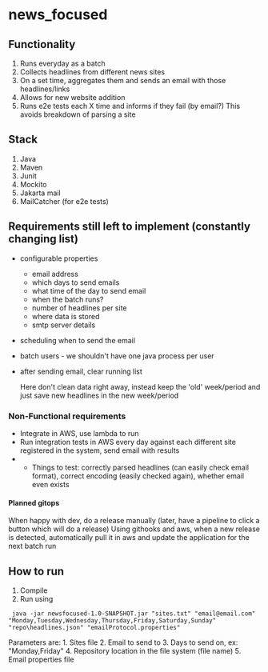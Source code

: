 # news_focused

## Functionality
1. Runs everyday as a batch
2. Collects headlines from different news sites
3. On a set time, aggregates them and sends an email with those headlines/links
4. Allows for new website addition
5. Runs e2e tests each X time and informs if they fail (by email?)
This avoids breakdown of parsing a site

## Stack
1. Java
2. Maven
3. Junit
4. Mockito
5. Jakarta mail
6. MailCatcher (for e2e tests)

## Requirements still left to implement (constantly changing list)
* configurable properties
    - email address
    - which days to send emails
    - what time of the day to send email
    - when the batch runs?
    - number of headlines per site
    - where data is stored
    - smtp server details
* scheduling when to send the email
* batch users - we shouldn't have one java process per user
* after sending email, clear running list
    
    Here don't clean data right away, instead keep the 'old' week/period and just save new headlines in the new week/period

### Non-Functional requirements
* Integrate in AWS, use lambda to run
* Run integration tests in AWS every day against each different site registered in the system, send email with results
* * Things to test: correctly parsed headlines (can easily check email format), correct encoding (easily checked again), whether email even exists

#### Planned gitops
When happy with dev, do a release manually (later, have a pipeline to click a button which will do a release)
Using githooks and aws, when a new release is detected, automatically pull it in aws and update the application for the next batch run

## How to run
1. Compile
2. Run using
```
 java -jar newsfocused-1.0-SNAPSHOT.jar "sites.txt" "email@email.com" "Monday,Tuesday,Wednesday,Thursday,Friday,Saturday,Sunday" "repo\headlines.json" "emailProtocol.properties"
```
Parameters are:
    1. Sites file
    2. Email to send to
    3. Days to send on, ex: "Monday,Friday"
    4. Repository location in the file system (file name)
    5. Email properties file